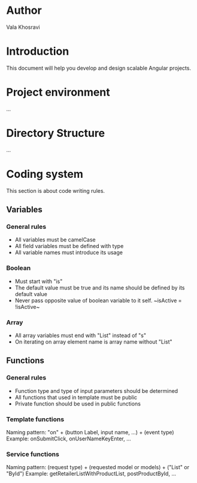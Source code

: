 # Author
Vala Khosravi
# Introduction
This document will help you develop and design scalable Angular projects.
# Project environment
...

# Directory Structure
...

# Coding system
This section is about code writing rules.
## Variables
### General rules
- All variables must be camelCase
- All field variables must be defined with type
- All variable names must introduce its usage
### Boolean
- Must start with "is"
- The default value must be true and its name should be defined by its default value 
- Never pass opposite value of boolean variable to it self. ~isActive = !isActive~
### Array 
- All array variables must end with "List" instead of "s"
- On iterating on array element name is array name without "List"
## Functions
### General rules
- Function type and type of input parameters should be determined
- All functions that used in template must be public 
- Private function should be used in public functions
### Template functions
Naming pattern: "on" + (button Label, input name, ...) + (event type)
Example: onSubmitClick, onUserNameKeyEnter, ...
### Service functions
Naming pattern: (request type) + (requested model or models) + ("List" or "ById")
Example: getRetailerListWithProductList, postProductById, ...
